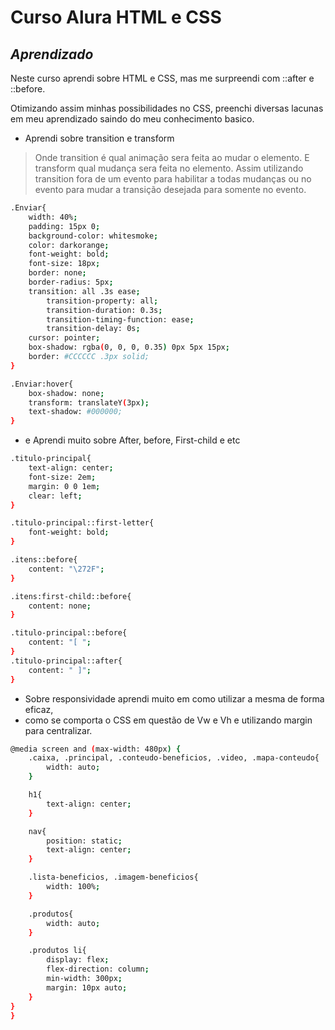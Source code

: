 # Curso Alura HTML e CSS
## _Aprendizado_

Neste curso aprendi sobre HTML e CSS, mas me surpreendi com ::after e ::before.

Otimizando assim minhas possibilidades no CSS, preenchi diversas lacunas em meu aprendizado saindo do meu conhecimento basico.

- Aprendi sobre transition e transform 
> Onde transition é qual animação sera feita ao mudar o elemento.
> E transform qual mudança sera feita no elemento. 
> Assim utilizando transition fora de um evento para habilitar a todas mudanças
> ou no evento para mudar a transição desejada para somente no evento.

```sh
.Enviar{
    width: 40%;
    padding: 15px 0;
    background-color: whitesmoke;
    color: darkorange;
    font-weight: bold;
    font-size: 18px;
    border: none;
    border-radius: 5px;
    transition: all .3s ease;
        transition-property: all;
        transition-duration: 0.3s;
        transition-timing-function: ease;
        transition-delay: 0s;
    cursor: pointer;
    box-shadow: rgba(0, 0, 0, 0.35) 0px 5px 15px;
    border: #CCCCCC .3px solid;
}

.Enviar:hover{
    box-shadow: none;
    transform: translateY(3px);
    text-shadow: #000000;
}
```
- e Aprendi muito sobre After, before, First-child e etc
```sh
.titulo-principal{
    text-align: center;
    font-size: 2em;
    margin: 0 0 1em;
    clear: left;
}

.titulo-principal::first-letter{
    font-weight: bold;
}

.itens::before{
    content: "\272F";
}

.itens:first-child::before{
    content: none;
}

.titulo-principal::before{
    content: "[ ";
}
.titulo-principal::after{
    content: " ]";
}
```
- Sobre responsividade aprendi muito em como utilizar a mesma de forma eficaz,
- como se comporta o CSS em questão de Vw e Vh e utilizando margin para centralizar.

```sh
@media screen and (max-width: 480px) {
    .caixa, .principal, .conteudo-beneficios, .video, .mapa-conteudo{
        width: auto;
    }

    h1{
        text-align: center;
    }

    nav{
        position: static;
        text-align: center;
    }

    .lista-beneficios, .imagem-beneficios{
        width: 100%;
    }

    .produtos{
        width: auto;
    }

    .produtos li{
        display: flex;
        flex-direction: column;  
        min-width: 300px;
        margin: 10px auto;
    }
}
}
```